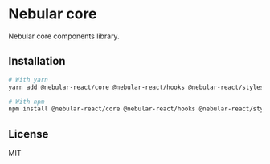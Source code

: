 # Nebular core

Nebular core components library.

## Installation

```bash
# With yarn
yarn add @nebular-react/core @nebular-react/hooks @nebular-react/styles

# With npm
npm install @nebular-react/core @nebular-react/hooks @nebular-react/styles
```

## License

MIT

